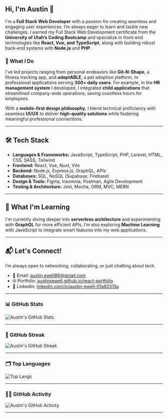 ## Hi, I'm Austin 👋  

I'm a **Full Stack Web Developer** with a passion for creating seamless and engaging user experiences. I’m always eager to learn and tackle new challenges. I earned my Full Stack Web Development certificate from the **University of Utah’s Coding Bootcamp** and specialize in front-end technologies like **React, Vue, and TypeScript**, along with building robust back-end systems with **Node.js** and **PHP**.

### 🚀 What I Do  
I've led projects ranging from personal endeavors like **Git-N-Shape**, a fitness tracking app, and **adoptABLE**, a pet adoption platform, to professional applications serving **300+ daily users**. For example, in the **HR management system** I developed, I integrated **child applications** that streamlined company-wide operations, saving countless hours for employees.

With a **mobile-first design philosophy**, I blend technical proficiency with seamless **UI/UX** to deliver **high-quality solutions** while fostering meaningful professional connections.

---

## 🛠️ Tech Stack  
- **Languages & Frameworks:** JavaScript, TypeScript, PHP, Laravel, HTML, CSS, SASS, Tailwind  
- **Frontend:** React, Vue, Nuxt, Vite  
- **Backend:** Node.js, Express.js, GraphQL, APIs  
- **Databases:** SQL, NoSQL (Supabase, Firebase)  
- **Design & Tools:** Figma, Insomnia, Postman, Agile Development  
- **Testing & Architecture:** Jest, Mocha, ORM, MVC, MERN

---

## 🚀 What I'm Learning  
I'm currently diving deeper into **serverless architecture** and experimenting with **GraphQL** for more efficient APIs. I’m also exploring **Machine Learning** with JavaScript to integrate smart features into my web applications.

---

## 📬 Let's Connect!  
I’m always open to networking, collaborating, or just chatting about tech.  
- 📧 Email: [austin.ewell86@gmail.com](mailto:austin.ewell86@gmail.com)  
- 🌐 Portfolio: [austinxewell.github.io/react-portfolio](https://austinxewell.github.io/react-portfolio/)  
- 🔗 LinkedIn: [linkedin.com/in/austin-ewell-01a60313a](https://www.linkedin.com/in/austin-ewell-01a60313a/)  

---

### 📊 GitHub Stats  
![Austin's GitHub Stats](https://github-readme-stats.vercel.app/api?username=austinxewell&show_icons=true&hide_title=true&count_private=true&hide=prs&theme=radical)

---

### 🌟 GitHub Streak  
![Austin's GitHub Streak](https://github-readme-streak-stats.herokuapp.com/?user=austinxewell&theme=radical)

---

### 🗂️ Top Languages  
![Top Langs](https://github-readme-stats.vercel.app/api/top-langs/?username=austinxewell)

---

### 🧑‍💻 GitHub Activity  
![Austin's GitHub Activity](https://github-profile-summary-cards.vercel.app/api/cards/profile-details?username=austinxewell&theme=radical)

---
